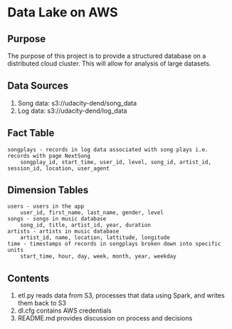 # Data Lake on AWS

## Purpose
The purpose of this project is to provide a structured database on a distributed cloud cluster. This will allow for analysis of large datasets.

## Data Sources
1. Song data: s3://udacity-dend/song_data
1. Log data: s3://udacity-dend/log_data

## Fact Table
    songplays - records in log data associated with song plays i.e. records with page NextSong
        songplay_id, start_time, user_id, level, song_id, artist_id, session_id, location, user_agent

## Dimension Tables
    users - users in the app
        user_id, first_name, last_name, gender, level
    songs - songs in music database
        song_id, title, artist_id, year, duration
    artists - artists in music database
        artist_id, name, location, lattitude, longitude
    time - timestamps of records in songplays broken down into specific units
        start_time, hour, day, week, month, year, weekday

## Contents
1. etl.py reads data from S3, processes that data using Spark, and writes them back to S3
1. dl.cfg contains AWS credentials
1. README.md provides discussion on process and decisions
